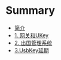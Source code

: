 # Summary

* [简介](README.md)
* [1. 网关和UKey](chapter1.md)
* [2. 出国管理系统](chapter2.md)
* [3.UsbKey延期](3usbkeyyan-qi.md)

